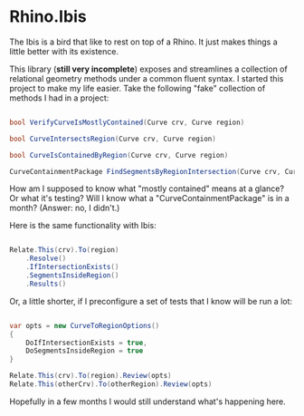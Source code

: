 # Rhino.Ibis

The Ibis is a bird that like to rest on top of a Rhino. It just makes things a little better with its existence.

This library (**still very incomplete**) exposes and streamlines a collection of relational geometry methods under a common fluent syntax. I started this project to make my life easier. Take the following "fake" collection of methods I had in a project:

```csharp

bool VerifyCurveIsMostlyContained(Curve crv, Curve region) 

bool CurveIntersectsRegion(Curve crv, Curve region) 

bool CurveIsContainedByRegion(Curve crv, Curve region)

CurveContainmentPackage FindSegmentsByRegionIntersection(Curve crv, Curve region)

```

How am I supposed to know what "mostly contained" means at a glance? Or what it's testing? Will I know what a "CurveContainmentPackage" is in a month? (Answer: no, I didn't.)

Here is the same functionality with Ibis:

```csharp

Relate.This(crv).To(region)
	.Resolve()
	.IfIntersectionExists()
	.SegmentsInsideRegion()
	.Results()

```

Or, a little shorter, if I preconfigure a set of tests that I know will be run a lot:

```csharp

var opts = new CurveToRegionOptions() 
{
	DoIfIntersectionExists = true,
	DoSegmentsInsideRegion = true
}

Relate.This(crv).To(region).Review(opts)
Relate.This(otherCrv).To(otherRegion).Review(opts)

```

Hopefully in a few months I would still understand what's happening here.